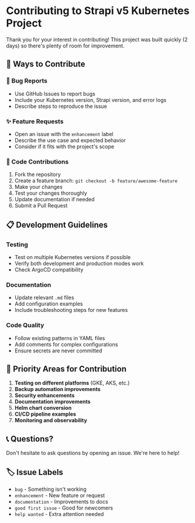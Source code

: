 # Contributing to Strapi v5 Kubernetes Project

Thank you for your interest in contributing! This project was built quickly (2 days) so there's plenty of room for improvement.

## 🚀 Ways to Contribute

### 🐛 Bug Reports
- Use GitHub Issues to report bugs
- Include your Kubernetes version, Strapi version, and error logs
- Describe steps to reproduce the issue

### ✨ Feature Requests
- Open an issue with the `enhancement` label
- Describe the use case and expected behavior
- Consider if it fits with the project's scope

### 🔧 Code Contributions
1. Fork the repository
2. Create a feature branch: `git checkout -b feature/awesome-feature`
3. Make your changes
4. Test your changes thoroughly
5. Update documentation if needed
6. Submit a Pull Request

## 📋 Development Guidelines

### Testing
- Test on multiple Kubernetes versions if possible
- Verify both development and production modes work
- Check ArgoCD compatibility

### Documentation
- Update relevant `.md` files
- Add configuration examples
- Include troubleshooting steps for new features

### Code Quality
- Follow existing patterns in YAML files
- Add comments for complex configurations
- Ensure secrets are never committed

## 🎯 Priority Areas for Contribution

1. **Testing on different platforms** (GKE, AKS, etc.)
2. **Backup automation improvements**
3. **Security enhancements**
4. **Documentation improvements**
5. **Helm chart conversion**
6. **CI/CD pipeline examples**
7. **Monitoring and observability**

## 📞 Questions?

Don't hesitate to ask questions by opening an issue. We're here to help!

## 🏷️ Issue Labels

- `bug` - Something isn't working
- `enhancement` - New feature or request
- `documentation` - Improvements to docs
- `good first issue` - Good for newcomers
- `help wanted` - Extra attention needed
